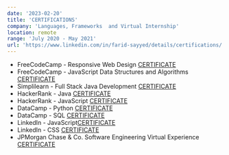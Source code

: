 ```yaml
---
date: '2023-02-20'
title: 'CERTIFICATIONS'
company: 'Languages, Frameworks  and Virtual Internship'
location: remote
range: 'July 2020 - May 2021'
url: 'https://www.linkedin.com/in/farid-sayyed/details/certifications/'
---
```


- FreeCodeCamp - Responsive Web Design [CERTIFICATE](https://www.freecodecamp.org/certification/Faribro/responsive-web-design)
- FreeCodeCamp - JavaScript Data Structures and Algorithms [CERTIFICATE](https://www.freecodecamp.org/certification/Faribro/javascript-algorithms-and-data-structures)
- Simplilearn  - Full Stack Java Development [CERTIFICATE]()
- HackerRank   - Java [CERTIFICATE](https://www.hackerrank.com/certificates/26a1eaed4fa3)
- HackerRank   - JavaScript [CERTIFICATE](https://www.hackerrank.com/certificates/13b2c83a6261)
- DataCamp     - Python [CERTIFICATE](https://www.datacamp.com/statement-of-accomplishment/course/040f2d9bd285b20061843d85d2f804ebaa225e6f?raw=1)
- DataCamp     - SQL [CERTIFICATE](https://www.datacamp.com/statement-of-accomplishment/course/2bdb39822b0fea8e1887e15849fcb3c6f8d07849?raw=1)
- LinkedIn     - JavaScript[CERTIFICATE](https://www.hackerrank.com/certificates/13b2c83a6261)
- LinkedIn     - CSS [CERTIFICATE](https://www.linkedin.com/learning/certificates/e7d398baa37ee2d83a98b44f534e9a0a3c517f4b65762b9786949c382b9024c6?trk=share_certificate)
- JPMorgan Chase & Co. Software Engineering Virtual Experience [CERTIFICATE]()
